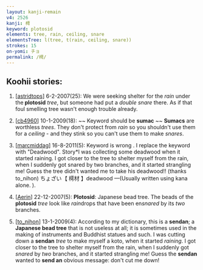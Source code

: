 ```yaml
---
layout: kanji-remain
v4: 2526
kanji: 樗
keyword: plotosid
elements: tree, rain, ceiling, snare
elementsTree: l(tree, t(rain, ceiling, snare))
strokes: 15
on-yomi: チョ
permalink: /樗/
---
```


## Koohii stories: 

1) [<a href="http://kanji.koohii.com/profile/astridtops">astridtops</a>] 6-2-2007(25): We were seeking shelter for the <em>rain</em> under the<strong> plotosid</strong> <em>tree</em>, but someone had put a <em>double snare</em> there. As if that foul smelling tree wasn&#039;t enough trouble already.

2) [<a href="http://kanji.koohii.com/profile/cb4960">cb4960</a>] 10-1-2009(18): ~~ Keyword should be <strong>sumac</strong> ~~ <strong>Sumacs</strong> are worthless <em>trees</em>. They don&#039;t protect from <em>rain</em> so you shouldn&#039;t use them for a <em>ceiling</em> - and they stink so you can&#039;t use them to make <em>snares</em>.

3) [<a href="http://kanji.koohii.com/profile/marcmiddag">marcmiddag</a>] 16-8-2011(5): Keyword is wrong . I replace the keyword with &quot;Deadwood&quot;. Story*I was collecting some deadwood when it started raining. I got closer to the tree to shelter myself from the rain, when I suddenly got snared by two branches, and it started strangling me! Guess the tree didn&#039;t wanted me to take his deadwood!! (thanks to_nihon) ちょざい 【 樗材 】deadwood —(Usually written using kana alone. ).

4) [<a href="http://kanji.koohii.com/profile/Aerin">Aerin</a>] 22-12-2007(5): <strong>Plotosid</strong>: Japanese bead tree. The beads of the<strong> plotosid</strong> <em>tree</em> look like <em>rain</em>drops that have been en<em>snared</em> by its <em>two</em> branches.

5) [<a href="http://kanji.koohii.com/profile/to_nihon">to_nihon</a>] 13-1-2009(4): According to my dictionary, this is a <strong>sendan</strong>; a <strong>Japanese bead tree</strong> that is not useless at all; it is sometimes used in the making of instruments and Buddhist statues and such. I was cutting down a <strong>sendan</strong> <em>tree</em> to make myself a koto, when it started <em>raining</em>. I got closer to the tree to shelter myself from the rain, when I suddenly got <em>snared</em> by <em>two</em> branches, and it started strangling me! Guess the <strong>sendan</strong> wanted to <strong>send an</strong> obvious message: don&#039;t cut me down!

